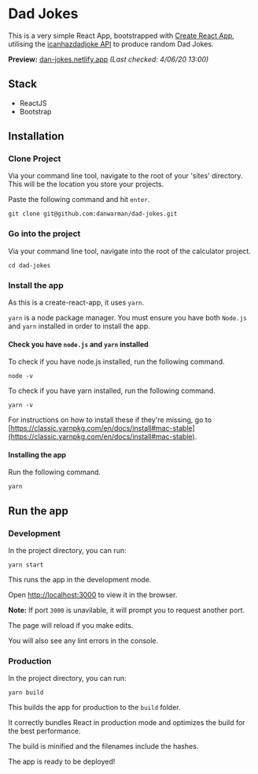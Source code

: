 # Dad Jokes

This is a very simple React App, bootstrapped with [Create React App](https://github.com/facebook/create-react-app), utilising the [icanhazdadjoke API](https://icanhazdadjoke.com/api) to produce random Dad Jokes.

**Preview:** [dan-jokes.netlify.app](https://dan-jokes.netlify.app/) *(Last checked: 4/06/20 13:00)*

## Stack
* ReactJS
* Bootstrap

## Installation

### Clone Project

Via your command line tool, navigate to the root of your 'sites' directory. This will be the location you store your projects.

Paste the following command and hit `enter`.

```
git clone git@github.com:danwarman/dad-jokes.git
```

### Go into the project
Via your command line tool, navigate into the root of the calculator project.

```
cd dad-jokes
```

### Install the app
As this is a create-react-app, it uses `yarn`.

`yarn` is a node package manager. You must ensure you have both `Node.js` and `yarn` installed in order to install the app.

#### Check you have `node.js` and `yarn` installed

To check if you have node.js installed, run the following command.

```
node -v
```

To check if you have yarn installed, run the following command.

```
yarn -v
```

For instructions on how to install these if they're missing, go to [https://classic.yarnpkg.com/en/docs/install#mac-stable](https://classic.yarnpkg.com/en/docs/install#mac-stable).

#### Installing the app
Run the following command.

```
yarn
```

## Run the app
### Development

In the project directory, you can run:

```
yarn start
```

This runs the app in the development mode.

Open [http://localhost:3000](http://localhost:3000) to view it in the browser.

**Note:** If port `3000` is unavilable, it will prompt you to request another port.

The page will reload if you make edits.

You will also see any lint errors in the console.

### Production
In the project directory, you can run:

```
yarn build
```

This builds the app for production to the `build` folder.

It correctly bundles React in production mode and optimizes the build for the best performance.

The build is minified and the filenames include the hashes.

The app is ready to be deployed!
